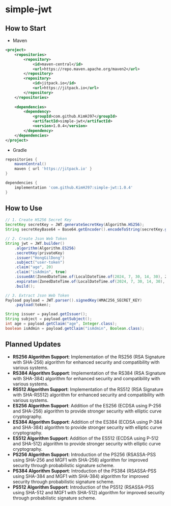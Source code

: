 # simple-jwt

## How to Start

 - Maven
```xml
<project>
    <repositories>
        <repository>
            <id>maven-central</id>
            <url>https://repo.maven.apache.org/maven2</url>
        </repository>
        <repository>
            <id>jitpack.io</id>
            <url>https://jitpack.io</url>
        </repository>
    </repositories>
    
    <dependencies>
        <dependency>
            <groupId>com.github.KimHJ97</groupId>
            <artifactId>simple-jwt</artifactId>
            <version>1.0.4</version>
        </dependency>
    </dependencies>
</project>
```

 - Gradle
```groovy
repositories {
    mavenCentral()
    maven { url 'https://jitpack.io' }
}

dependencies {
    implementation 'com.github.KimHJ97:simple-jwt:1.0.4'
}
```

## How to Use

```java
// 1. Create HS256 Secret Key
SecretKey secretKey = JWT.generateSecretKey(Algorithm.HS256);
String secretKeyBase64 = Base64.getEncoder().encodeToString(secretKey.getEncoded());

// 2. Create Json Web Token
String jwt = JWT.builder()
	.algorithm(Algorithm.ES256)
	.secretKey(privateKey)
	.issuer("HongGilDong")
	.subject("user-token")
    .claim("age", 20)
	.claim("isAdmin", true)
	.issuedAt(ZonedDateTime.of(LocalDateTime.of(2024, 7, 30, 14, 30), ZoneId.of("Asia/Seoul")))
	.expiraton(ZonedDateTime.of(LocalDateTime.of(2024, 7, 30, 14, 30), ZoneId.of("Asia/Seoul")))
	.build();

// 3. Extract Json Web Token
Payload payload = JWT.parser().signedKey(HMAC256_SECRET_KEY)
	.payload(token);

String issuer = payload.getIssuer();
String subject = payload.getSubject();
int age = payload.getClaim("age", Integer.class);
boolean isAdmin = payload.getClaim("isAdmin", Boolean.class);
```

## Planned Updates

- **RS256 Algorithm Support**: Implementation of the RS256 (RSA Signature with SHA-256) algorithm for enhanced security and compatibility with various systems.
- **RS384 Algorithm Support**: Implementation of the RS384 (RSA Signature with SHA-384) algorithm for enhanced security and compatibility with various systems.
- **RS512 Algorithm Support**: Implementation of the RS512 (RSA Signature with SHA-RS512) algorithm for enhanced security and compatibility with various systems.
- **ES256 Algorithm Support**: Addition of the ES256 (ECDSA using P-256 and SHA-256) algorithm to provide stronger security with elliptic curve cryptography.
- **ES384 Algorithm Support**: Addition of the ES384 (ECDSA using P-384 and SHA-384) algorithm to provide stronger security with elliptic curve cryptography.
- **ES512 Algorithm Support**: Addition of the ES512 (ECDSA using P-512 and SHA-512) algorithm to provide stronger security with elliptic curve cryptography.
- **PS256 Algorithm Support**: Introduction of the PS256 (RSASSA-PSS using SHA-256 and MGF1 with SHA-256) algorithm for improved security through probabilistic signature scheme.
- **PS384 Algorithm Support**: Introduction of the PS384 (RSASSA-PSS using SHA-384 and MGF1 with SHA-384) algorithm for improved security through probabilistic signature scheme.
- **PS512 Algorithm Support**: Introduction of the PS512 (RSASSA-PSS using SHA-512 and MGF1 with SHA-512) algorithm for improved security through probabilistic signature scheme.
